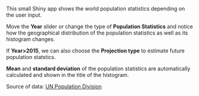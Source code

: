 This small Shiny app shows the world population statistics depending on the user input.

Move the **Year** slider or change the type of **Population Statistics** and notice how the geographical distribution of the population statistics as well as its histogram changes.

If **Year>2015**, we can also choose the **Projection type** to estimate future population statstics.

**Mean** and **standard deviation** of the population statistics are automatically calculated
and shown in the title of the histogram.

Source of data: [UN Population Division](http://esa.un.org/unpd/wpp/Download/Standard/ASCII/)
